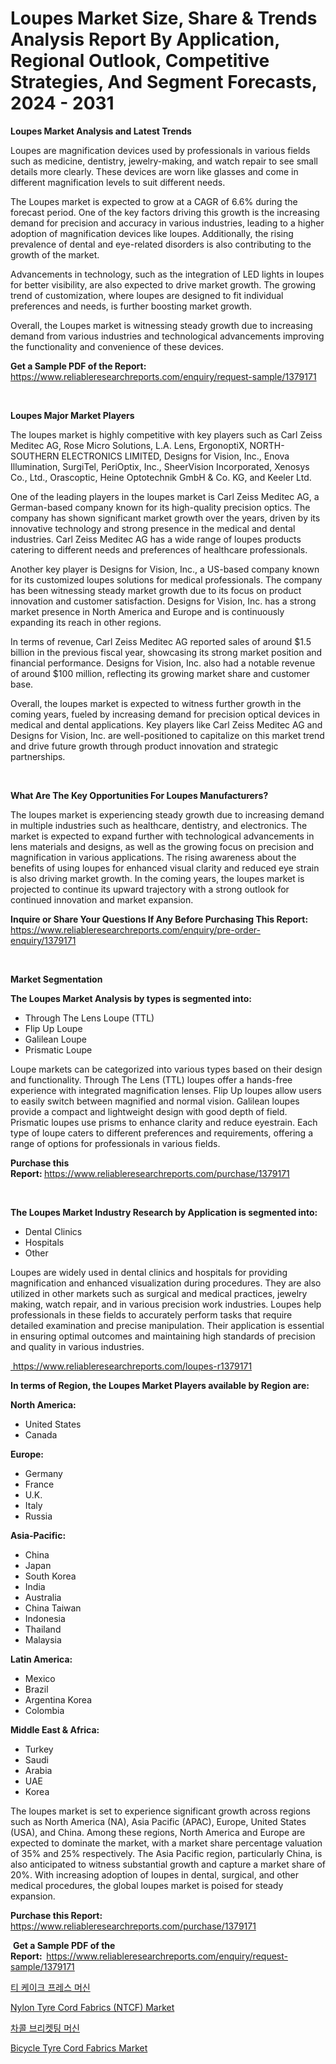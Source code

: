 <p><h1>Loupes Market Size, Share & Trends Analysis Report By Application, Regional Outlook, Competitive Strategies, And Segment Forecasts, 2024 - 2031</h1></p><p><strong>Loupes Market Analysis and Latest Trends</strong></p>
<p><p>Loupes are magnification devices used by professionals in various fields such as medicine, dentistry, jewelry-making, and watch repair to see small details more clearly. These devices are worn like glasses and come in different magnification levels to suit different needs.</p><p>The Loupes market is expected to grow at a CAGR of 6.6% during the forecast period. One of the key factors driving this growth is the increasing demand for precision and accuracy in various industries, leading to a higher adoption of magnification devices like loupes. Additionally, the rising prevalence of dental and eye-related disorders is also contributing to the growth of the market.</p><p>Advancements in technology, such as the integration of LED lights in loupes for better visibility, are also expected to drive market growth. The growing trend of customization, where loupes are designed to fit individual preferences and needs, is further boosting market growth.</p><p>Overall, the Loupes market is witnessing steady growth due to increasing demand from various industries and technological advancements improving the functionality and convenience of these devices.</p></p>
<p><strong>Get a Sample PDF of the Report:&nbsp;</strong> <a href="https://www.reliableresearchreports.com/enquiry/request-sample/1379171">https://www.reliableresearchreports.com/enquiry/request-sample/1379171</a></p>
<p>&nbsp;</p>
<p><strong>Loupes Major Market Players</strong></p>
<p><p>The loupes market is highly competitive with key players such as Carl Zeiss Meditec AG, Rose Micro Solutions, L.A. Lens, ErgonoptiX, NORTH-SOUTHERN ELECTRONICS LIMITED, Designs for Vision, Inc., Enova Illumination, SurgiTel, PeriOptix, Inc., SheerVision Incorporated, Xenosys Co., Ltd., Orascoptic, Heine Optotechnik GmbH & Co. KG, and Keeler Ltd.</p><p>One of the leading players in the loupes market is Carl Zeiss Meditec AG, a German-based company known for its high-quality precision optics. The company has shown significant market growth over the years, driven by its innovative technology and strong presence in the medical and dental industries. Carl Zeiss Meditec AG has a wide range of loupes products catering to different needs and preferences of healthcare professionals.</p><p>Another key player is Designs for Vision, Inc., a US-based company known for its customized loupes solutions for medical professionals. The company has been witnessing steady market growth due to its focus on product innovation and customer satisfaction. Designs for Vision, Inc. has a strong market presence in North America and Europe and is continuously expanding its reach in other regions.</p><p>In terms of revenue, Carl Zeiss Meditec AG reported sales of around $1.5 billion in the previous fiscal year, showcasing its strong market position and financial performance. Designs for Vision, Inc. also had a notable revenue of around $100 million, reflecting its growing market share and customer base.</p><p>Overall, the loupes market is expected to witness further growth in the coming years, fueled by increasing demand for precision optical devices in medical and dental applications. Key players like Carl Zeiss Meditec AG and Designs for Vision, Inc. are well-positioned to capitalize on this market trend and drive future growth through product innovation and strategic partnerships.</p></p>
<p>&nbsp;</p>
<p><strong>What Are The Key Opportunities For Loupes Manufacturers?</strong></p>
<p><p>The loupes market is experiencing steady growth due to increasing demand in multiple industries such as healthcare, dentistry, and electronics. The market is expected to expand further with technological advancements in lens materials and designs, as well as the growing focus on precision and magnification in various applications. The rising awareness about the benefits of using loupes for enhanced visual clarity and reduced eye strain is also driving market growth. In the coming years, the loupes market is projected to continue its upward trajectory with a strong outlook for continued innovation and market expansion.</p></p>
<p><strong>Inquire or Share Your Questions If Any Before Purchasing This Report:</strong> <a href="https://www.reliableresearchreports.com/enquiry/pre-order-enquiry/1379171">https://www.reliableresearchreports.com/enquiry/pre-order-enquiry/1379171</a></p>
<p>&nbsp;</p>
<p><strong>Market Segmentation</strong></p>
<p><strong>The Loupes Market Analysis by types is segmented into:</strong></p>
<p><ul><li>Through The Lens Loupe (TTL)</li><li>Flip Up Loupe</li><li>Galilean Loupe</li><li>Prismatic Loupe</li></ul></p>
<p><p>Loupe markets can be categorized into various types based on their design and functionality. Through The Lens (TTL) loupes offer a hands-free experience with integrated magnification lenses. Flip Up loupes allow users to easily switch between magnified and normal vision. Galilean loupes provide a compact and lightweight design with good depth of field. Prismatic loupes use prisms to enhance clarity and reduce eyestrain. Each type of loupe caters to different preferences and requirements, offering a range of options for professionals in various fields.</p></p>
<p><strong>Purchase this Report:&nbsp;</strong><a href="https://www.reliableresearchreports.com/purchase/1379171">https://www.reliableresearchreports.com/purchase/1379171</a></p>
<p>&nbsp;</p>
<p><strong>The Loupes Market Industry Research by Application is segmented into:</strong></p>
<p><ul><li>Dental Clinics</li><li>Hospitals</li><li>Other</li></ul></p>
<p><p>Loupes are widely used in dental clinics and hospitals for providing magnification and enhanced visualization during procedures. They are also utilized in other markets such as surgical and medical practices, jewelry making, watch repair, and in various precision work industries. Loupes help professionals in these fields to accurately perform tasks that require detailed examination and precise manipulation. Their application is essential in ensuring optimal outcomes and maintaining high standards of precision and quality in various industries.</p></p>
<p><a href="https://www.reliableresearchreports.com/loupes-r1379171">&nbsp;https://www.reliableresearchreports.com/loupes-r1379171</a></p>
<p><strong>In terms of Region, the Loupes Market Players available by Region are:</strong></p>
<p>
    <p> <strong> North America: </strong>
        <ul>
            <li>United States</li>
            <li>Canada</li>
        </ul>
        </p> 
    <p> <strong> Europe: </strong>
        <ul>
            <li>Germany</li>
            <li>France</li>
            <li>U.K.</li>
            <li>Italy</li>
            <li>Russia</li>
        </ul>
        </p> 
    <p> <strong> Asia-Pacific: </strong>
        <ul>
            <li>China</li>
            <li>Japan</li>
            <li>South Korea</li>
            <li>India</li>
            <li>Australia</li>
            <li>China Taiwan</li>
            <li>Indonesia</li>
            <li>Thailand</li>
            <li>Malaysia</li>
        </ul>
        </p> 
    <p> <strong> Latin America: </strong>
        <ul>
            <li>Mexico</li>
            <li>Brazil</li>
            <li>Argentina Korea</li>
            <li>Colombia</li>
        </ul>
        </p> 
    <p> <strong> Middle East & Africa: </strong>
        <ul>
            <li>Turkey</li>
            <li>Saudi</li>
            <li>Arabia</li>
            <li>UAE</li>
            <li>Korea</li>
        </ul>
    </p>
    </p>
<p><p>The loupes market is set to experience significant growth across regions such as North America (NA), Asia Pacific (APAC), Europe, United States (USA), and China. Among these regions, North America and Europe are expected to dominate the market, with a market share percentage valuation of 35% and 25% respectively. The Asia Pacific region, particularly China, is also anticipated to witness substantial growth and capture a market share of 20%. With increasing adoption of loupes in dental, surgical, and other medical procedures, the global loupes market is poised for steady expansion.</p></p>
<p><strong>Purchase this Report: </strong><a href="https://www.reliableresearchreports.com/purchase/1379171">https://www.reliableresearchreports.com/purchase/1379171</a></p>
<p>&nbsp;<strong>Get a Sample PDF of the Report:&nbsp;&nbsp;</strong><a href="https://www.reliableresearchreports.com/enquiry/request-sample/1379171">https://www.reliableresearchreports.com/enquiry/request-sample/1379171</a></p>
<p><strong></strong></p>
<p><p><a href="https://github.com/nhaiquang84/Market-Research-Report-List-1/blob/main/1048995146709.md">티 케이크 프레스 머신</a></p><p><a href="https://github.com/GroverBarry/Market-Research-Report-List-5/blob/main/nylon-tyre-cord-fabrics-ntcf-market.md">Nylon Tyre Cord Fabrics (NTCF) Market</a></p><p><a href="https://github.com/gambitz1998/Market-Research-Report-List-1/blob/main/6816324146708.md">차콜 브리켓팅 머신</a></p><p><a href="https://github.com/thuyvuongpk111/Market-Research-Report-List-1/blob/main/bicycle-tyre-cord-fabrics-market.md">Bicycle Tyre Cord Fabrics Market</a></p></p>